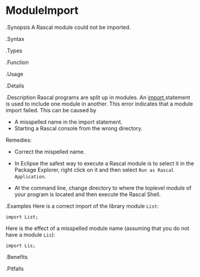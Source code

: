 # ModuleImport

.Synopsis
A Rascal module could not be imported.

.Syntax

.Types

.Function
       
.Usage

.Details

.Description
Rascal programs are split up in modules.
An [import ]((Rascal:Statements-Import)) statement is used to include one module in another.
This error indicates that a module import failed.
This can be caused by 

*  A misspelled name in the import statement.
*  Starting a Rascal console from the wrong directory.


Remedies:

*  Correct the mispelled name.
*  In Eclipse the safest way to execute a Rascal module is to select it in the Package Explorer, 
right click on it and then select `Run as Rascal Application`.

*  At the command line, change directory to where the toplevel module of your program is located and then execute the Rascal Shell.

.Examples
Here is a correct import of the library module `List`:
```rascal-shell
import List;
```
Here is the effect of a misspelled module name (assuming that you do not have a module `Lis`):
```rascal-shell,error
import Lis;
```

.Benefits

.Pitfalls

